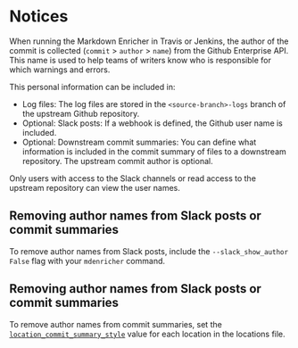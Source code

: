 <!--
# Copyright 2022, 2024 IBM Inc. All rights reserved
# SPDX-License-Identifier: Apache2.0
# Last updated: 2024-07-23
-->
# Notices

When running the Markdown Enricher in Travis or Jenkins, the author of the commit is collected (`commit` > `author` > `name`) from the Github Enterprise API. This name is used to help teams of writers know who is responsible for which warnings and errors.

This personal information can be included in:
* Log files: The log files are stored in the `<source-branch>-logs` branch of the upstream Github repository.
* Optional: Slack posts: If a webhook is defined, the Github user name is included.
* Optional: Downstream commit summaries: You can define what information is included in the commit summary of files to a downstream repository. The upstream commit author is optional.

Only users with access to the Slack channels or read access to the upstream repository can view the user names.

## Removing author names from Slack posts or commit summaries

To remove author names from Slack posts, include the `--slack_show_author False` flag with your `mdenricher` command.


## Removing author names from Slack posts or commit summaries

To remove author names from commit summaries, set the [`location_commit_summary_style`](setup.md) value for each location in the locations file.
